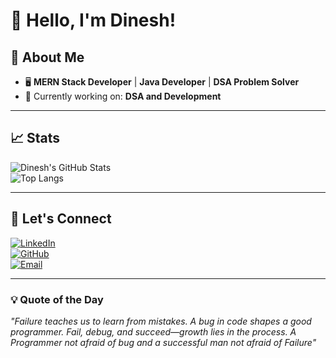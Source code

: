 # 👋 Hello, I'm Dinesh!  



## 🚀 About Me  

- 🖥️ **MERN Stack Developer** | **Java Developer** | **DSA Problem Solver**  
- 🎯 Currently working on: **DSA and Development**  


---



## 📈 Stats  

![Dinesh's GitHub Stats](https://github-readme-stats.vercel.app/api?username=dinesh4013j&show_icons=true&theme=radical)  
![Top Langs](https://github-readme-stats.vercel.app/api/top-langs/?username=dinesh4013j&layout=compact&theme=radical)  

---

## 🤝 Let's Connect  

[![LinkedIn](https://img.shields.io/badge/-Dinesh-blue?style=flat&logo=Linkedin&logoColor=white)](https://www.linkedin.com/in/dinesh-j-/)  
[![GitHub](https://img.shields.io/badge/-dinesh4013j-black?style=flat&logo=github&logoColor=white)](https://github.com/dinesh4013j)  
[![Email](https://img.shields.io/badge/-dinesh1311200313@gmail.com-D14836?style=flat&logo=Gmail&logoColor=white)](mailto:dinesh1311200313@gmail.com)  

---

### 💡 Quote of the Day  

_"Failure teaches us to learn from mistakes. A bug in code shapes a good programmer. Fail, debug, and succeed—growth lies in the process. A Programmer not afraid of bug and a successful man not afraid of Failure"_  

    
  
  
  
